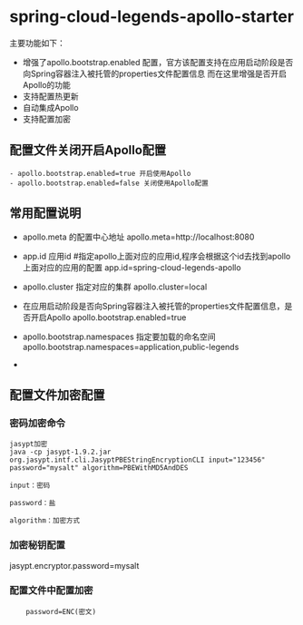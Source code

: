 # spring-cloud-legends-apollo-starter
主要功能如下：
- 增强了apollo.bootstrap.enabled 配置，官方该配置支持在应用启动阶段是否向Spring容器注入被托管的properties文件配置信息
而在这里增强是否开启Apollo的功能
- 支持配置热更新  
- 自动集成Apollo
- 支持配置加密
  

## 配置文件关闭开启Apollo配置
    - apollo.bootstrap.enabled=true 开启使用Apollo
    - apollo.bootstrap.enabled=false 关闭使用Apollo配置

## 常用配置说明
- apollo.meta 的配置中心地址
    apollo.meta=http://localhost:8080
- app.id 应用id
    #指定apollo上面对应的应用id,程序会根据这个id去找到apollo上面对应的应用的配置
    app.id=spring-cloud-legends-apollo
   
- apollo.cluster 指定对应的集群
   apollo.cluster=local
  
- 在应用启动阶段是否向Spring容器注入被托管的properties文件配置信息，是否开启Apollo
  apollo.bootstrap.enabled=true 
  
- apollo.bootstrap.namespaces 指定要加载的命名空间  
  apollo.bootstrap.namespaces=application,public-legends

-   
  
## 配置文件加密配置
### 密码加密命令
    jasypt加密
    java -cp jasypt-1.9.2.jar org.jasypt.intf.cli.JasyptPBEStringEncryptionCLI input="123456" password="mysalt" algorithm=PBEWithMD5AndDES
    
    input：密码
    
    password：盐
    
    algorithm：加密方式
### 加密秘钥配置
jasypt.encryptor.password=mysalt

### 配置文件中配置加密
```
    password=ENC(密文)
```

